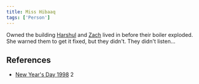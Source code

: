 ```yaml
---
title: Miss Hibaaq
tags: ['Person']
---
```

Owned the building [Harshul](/_wiki/harshul.md) and [Zach](/_wiki/zach.md) lived in before their boiler exploded. She warned them to get it fixed, but they didn't. They didn't listen...

## References
- [New Year's Day 1998](/_wiki/new-years-day-1998.md) 2
